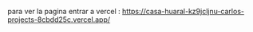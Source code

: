 para ver la pagina entrar a vercel : https://casa-huaral-kz9jcljnu-carlos-projects-8cbdd25c.vercel.app/
